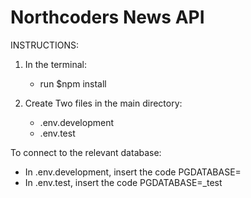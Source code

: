# Northcoders News API

INSTRUCTIONS:

1. In the terminal:

   - run $npm install

2. Create Two files in the main directory:
   - .env.development
   - .env.test

To connect to the relevant database:

- In .env.development, insert the code PGDATABASE=<database>
- In .env.test, insert the code PGDATABASE=<database>\_test
